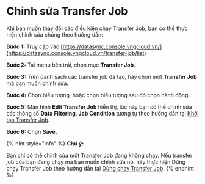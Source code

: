 # Chỉnh sửa Transfer Job

Khi bạn muốn thay đổi các điều kiện chạy Transfer Job, bạn có thể thực hiện chỉnh sửa chúng theo hướng dẫn:&#x20;

**Bước 1:** Truy cập vào [https://datasync.console.vngcloud.vn/](https://datasync.console.vngcloud.vn/transfer-job/list)

**Bước 2:** Tại menu bên trái, chọn mục **Transfer Job**.&#x20;

**Bước 3:** Trên danh sách các transfer job đã tạo, hãy chọn một **Transfer Job** mà bạn muốn chỉnh sửa.&#x20;

**Bước 4:** Chọn biểu tượng <img src="https://docs.vngcloud.vn/download/thumbnails/73761187/image2024-3-14_10-39-36.png?version=1&#x26;modificationDate=1710387576000&#x26;api=v2" alt="" data-size="line"> hoặc chọn biểu tượng <img src="https://docs.vngcloud.vn/download/thumbnails/73761187/image2024-3-14_10-4-58.png?version=1&#x26;modificationDate=1710387562000&#x26;api=v2" alt="" data-size="line">sau đó chọn hành động <img src="https://docs.vngcloud.vn/download/thumbnails/73761187/image2024-3-14_10-39-48.png?version=1&#x26;modificationDate=1710387589000&#x26;api=v2" alt="" data-size="line">.

**Bước 5:** Màn hình **Edit Transfer Job** hiển thị, lúc này bạn có thể chỉnh sửa các thông số **Data Filtering, Job Condition** tương tự theo hướng dẫn tại [Khởi tạo Transfer Job](khoi-tao-transfer-job.md).

**Bước 6:** Chọn **Save.**&#x20;

{% hint style="info" %}
**Chú ý:**

Bạn chỉ có thể chỉnh sửa một Transfer Job đang không chạy. Nếu transfer job của bạn đang chạy mà bạn muốn chỉnh sửa nó, hãy thực hiện Dừng chạy Transfer Job theo hướng dẫn tại [Dừng chạy Transfer Job](dung-chay-transfer-job.md).
{% endhint %}
